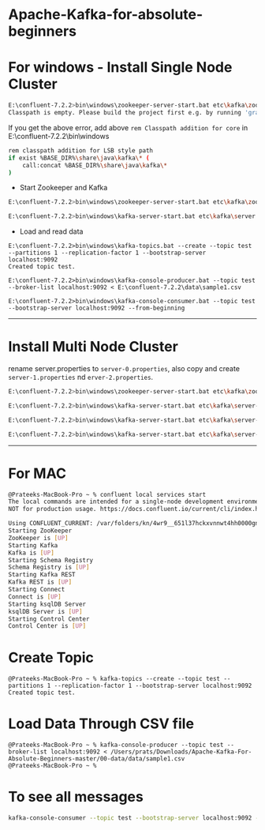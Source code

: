 # Apache-Kafka-for-absolute-beginners

# For windows - Install Single Node Cluster

```sh
E:\confluent-7.2.2>bin\windows\zookeeper-server-start.bat etc\kafka\zookeeper.properties
Classpath is empty. Please build the project first e.g. by running 'gradlew jarAll'
```

If you get the above error, add above `rem Classpath addition for core` in E:\confluent-7.2.2\bin\windows

```sh
rem classpath addition for LSB style path
if exist %BASE_DIR%\share\java\kafka\* (
	call:concat %BASE_DIR%\share\java\kafka\*
)
```

- Start Zookeeper and Kafka

```sh
E:\confluent-7.2.2>bin\windows\zookeeper-server-start.bat etc\kafka\zookeeper.properties

E:\confluent-7.2.2>bin\windows\kafka-server-start.bat etc\kafka\server.properties
```

- Load and read data

```
E:\confluent-7.2.2>bin\windows\kafka-topics.bat --create --topic test --partitions 1 --replication-factor 1 --bootstrap-server localhost:9092
Created topic test.

E:\confluent-7.2.2>bin\windows\kafka-console-producer.bat --topic test --broker-list localhost:9092 < E:\confluent-7.2.2\data\sample1.csv

E:\confluent-7.2.2>bin\windows\kafka-console-consumer.bat --topic test --bootstrap-server localhost:9092 --from-beginning
```
------------------

# Install Multi Node Cluster

rename server.properties to `server-0.properties`, also copy and create `server-1.properties` nd `erver-2.properties`.

```sh
E:\confluent-7.2.2>bin\windows\zookeeper-server-start.bat etc\kafka\zookeeper.properties

E:\confluent-7.2.2>bin\windows\kafka-server-start.bat etc\kafka\server-0.operties

E:\confluent-7.2.2>bin\windows\kafka-server-start.bat etc\kafka\server-1.properties

E:\confluent-7.2.2>bin\windows\kafka-server-start.bat etc\kafka\server-2.properties

```

----------------------------------
# For MAC

```sh
@Prateeks-MacBook-Pro ~ % confluent local services start
The local commands are intended for a single-node development environment only,
NOT for production usage. https://docs.confluent.io/current/cli/index.html

Using CONFLUENT_CURRENT: /var/folders/kn/4wr9__651l37hckxvnnwt4hh0000gn/T/confluent.793004
Starting ZooKeeper
ZooKeeper is [UP]
Starting Kafka
Kafka is [UP]
Starting Schema Registry
Schema Registry is [UP]
Starting Kafka REST
Kafka REST is [UP]
Starting Connect
Connect is [UP]
Starting ksqlDB Server
ksqlDB Server is [UP]
Starting Control Center
Control Center is [UP]
```

# Create Topic

```
@Prateeks-MacBook-Pro ~ % kafka-topics --create --topic test --partitions 1 --replication-factor 1 --bootstrap-server localhost:9092
Created topic test.
```

# Load Data Through CSV file

```
@Prateeks-MacBook-Pro ~ % kafka-console-producer --topic test --broker-list localhost:9092 < /Users/prats/Downloads/Apache-Kafka-For-Absolute-Beginners-master/00-data/data/sample1.csv 
@Prateeks-MacBook-Pro ~ % 
```

# To see all messages

```sh
kafka-console-consumer --topic test --bootstrap-server localhost:9092 --from-beginning
```

